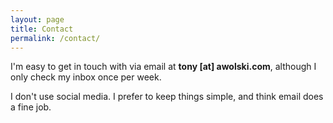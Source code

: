 ```yaml
---
layout: page
title: Contact 
permalink: /contact/
---
```


I'm easy to get in touch with via email at **tony [at] awolski.com**, although I only check my inbox once per week.

I don't use social media. I prefer to keep things simple, and think email does a fine job.

